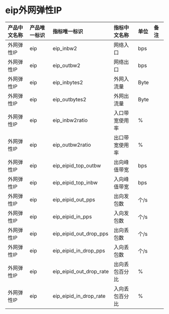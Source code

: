 # eip外网弹性IP

|产品中文名称|产品唯一标识|指标唯一标识|指标中文名称|单位|备注|
|:----|:----|:----|:----|:----|:----|
|外网弹性IP|eip|eip_inbw2|网络入口|bps| |
|外网弹性IP|eip|eip_outbw2|网络出口|bps| |
|外网弹性IP|eip|eip_inbytes2|外网入流量|Byte| |
|外网弹性IP|eip|eip_outbytes2|外网出流量|Byte| |
|外网弹性IP|eip|eip_inbw2ratio|入口带宽使用率|%| |
|外网弹性IP|eip|eip_outbw2ratio|出口带宽使用率|%| |
|外网弹性IP|eip|eip_eipid_top_outbw|出向峰值带宽|bps| |
|外网弹性IP|eip|eip_eipid_top_inbw|入向峰值带宽|bps| |
|外网弹性IP|eip|eip_eipid_out_pps|出向发包数|个/s| |
|外网弹性IP|eip|eip_eipid_in_pps|入向发包数|个/s| |
|外网弹性IP|eip|eip_eipid_out_drop_pps|出向丢包数|个/s| |
|外网弹性IP|eip|eip_eipid_in_drop_pps|入向丢包数|个/s| |
|外网弹性IP|eip|eip_eipid_out_drop_rate|出向丢包百分比|%| |
|外网弹性IP|eip|eip_eipid_in_drop_rate|入向丢包百分比|%| |
